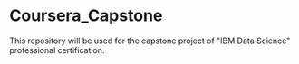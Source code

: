 # Coursera_Capstone
This repository will be used for the capstone project of "IBM Data Science" professional certification. 
